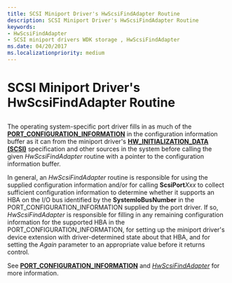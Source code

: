 ```yaml
---
title: SCSI Miniport Driver's HwScsiFindAdapter Routine
description: SCSI Miniport Driver's HwScsiFindAdapter Routine
keywords:
- HwScsiFindAdapter
- SCSI miniport drivers WDK storage , HwScsiFindAdapter
ms.date: 04/20/2017
ms.localizationpriority: medium
---
```


# SCSI Miniport Driver's HwScsiFindAdapter Routine


## <span id="ddk_scsi_miniport_drivers_hwscsifindadapter_routine_kg"></span><span id="DDK_SCSI_MINIPORT_DRIVERS_HWSCSIFINDADAPTER_ROUTINE_KG"></span>


The operating system-specific port driver fills in as much of the [**PORT\_CONFIGURATION\_INFORMATION**](/windows-hardware/drivers/ddi/srb/ns-srb-_port_configuration_information) in the configuration information buffer as it can from the miniport driver's [**HW\_INITIALIZATION\_DATA (SCSI)**](/windows-hardware/drivers/ddi/srb/ns-srb-_hw_initialization_data) specification and other sources in the system before calling the given *HwScsiFindAdapter* routine with a pointer to the configuration information buffer.

In general, an *HwScsiFindAdapter* routine is responsible for using the supplied configuration information and/or for calling **ScsiPort***Xxx* to collect sufficient configuration information to determine whether it supports an HBA on the I/O bus identified by the **SystemIoBusNumber** in the PORT\_CONFIGURATION\_INFORMATION supplied by the port driver. If so, *HwScsiFindAdapter* is responsible for filling in any remaining configuration information for the supported HBA in the PORT\_CONFIGURATION\_INFORMATION, for setting up the miniport driver's device extension with driver-determined state about that HBA, and for setting the *Again* parameter to an appropriate value before it returns control.

See [**PORT\_CONFIGURATION\_INFORMATION**](/windows-hardware/drivers/ddi/srb/ns-srb-_port_configuration_information) and [*HwScsiFindAdapter*](/previous-versions/windows/hardware/drivers/ff557300(v=vs.85)) for more information.

 

